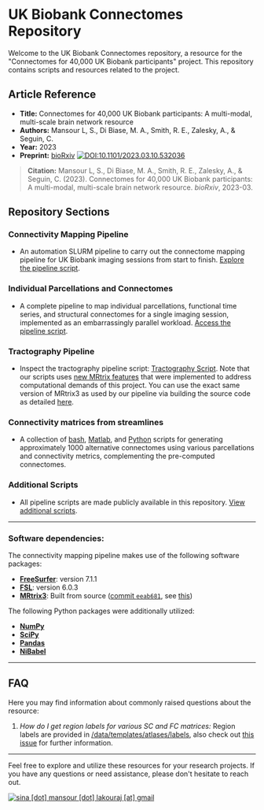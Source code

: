 # UK Biobank Connectomes Repository

Welcome to the UK Biobank Connectomes repository, a resource for the "Connectomes for 40,000 UK Biobank participants" project. This repository contains scripts and resources related to the project.

## Article Reference
- **Title:** Connectomes for 40,000 UK Biobank participants: A multi-modal, multi-scale brain network resource
- **Authors:** Mansour L, S., Di Biase, M. A., Smith, R. E., Zalesky, A., & Seguin, C.
- **Year:** 2023
- **Preprint:** [bioRxiv](https://doi.org/10.1101/2023.03.10.532036) [![DOI:10.1101/2023.03.10.532036](http://img.shields.io/badge/DOI-10.1101/2023.03.10.532036-B31B1B.svg)](https://doi.org/10.1101/2023.03.10.532036)

> **Citation:**
> Mansour L, S., Di Biase, M. A., Smith, R. E., Zalesky, A., & Seguin, C. (2023). Connectomes for 40,000 UK Biobank participants: A multi-modal, multi-scale brain network resource. *bioRxiv*, 2023-03.

## Repository Sections

### Connectivity Mapping Pipeline
- An automation SLURM pipeline to carry out the connectome mapping pipeline for UK Biobank imaging sessions from start to finish. [Explore the pipeline script](https://github.com/sina-mansour/UKB-connectomics/blob/main/scripts/bash/smart_zip_run_automization.sh).

### Individual Parcellations and Connectomes
- A complete pipeline to map individual parcellations, functional time series, and structural connectomes for a single imaging session, implemented as an embarrassingly parallel workload. [Access the pipeline script](https://github.com/sina-mansour/UKB-connectomics/blob/main/scripts/bash/UKB_connectivity_mapping_pipeline.sh).

### Tractography Pipeline
- Inspect the tractography pipeline script: [Tractography Script](https://github.com/sina-mansour/UKB-connectomics/blob/main/scripts/bash/probabilistic_tractography_native_space.sh). Note that our scripts uses [new MRtrix features](https://github.com/orgs/MRtrix3/projects/5/views/1) that were implemented to address computational demands of this project. You can use the exact same version of MRtrix3 as used by our pipeline via building the source code as detailed [here](https://github.com/sina-mansour/UKB-connectomics/blob/main/scripts/bash/mrtrix_installation.sh).

### Connectivity matrices from streamlines
- A collection of [bash](https://github.com/sina-mansour/UKB-connectomics/blob/main/scripts/bash/map_structural_connectivity.sh), [Matlab](https://github.com/sina-mansour/UKB-connectomics/blob/main/scripts/matlab/tck2connectome.m), and [Python](https://github.com/sina-mansour/UKB-connectomics/blob/main/scripts/python/tck2connectome.py) scripts for generating approximately 1000 alternative connectomes using various parcellations and connectivity metrics, complementing the pre-computed connectomes.

### Additional Scripts
- All pipeline scripts are made publicly available in this repository. [View additional scripts](https://github.com/sina-mansour/UKB-connectomics/tree/main/scripts).


---

### Software dependencies:

The connectivity mapping pipeline makes use of the following software packages:

- [**FreeSurfer**](https://surfer.nmr.mgh.harvard.edu/fswiki/FreeSurfer): version 7.1.1
- [**FSL**](https://fsl.fmrib.ox.ac.uk/fsl/fslwiki): version 6.0.3
- [**MRtrix3**](https://www.mrtrix.org/): Built from source ([commit `eeab681`](https://github.com/MRtrix3/mrtrix3/commit/eeab681), see [this](https://github.com/sina-mansour/UKB-connectomics/blob/main/scripts/bash/mrtrix_installation.sh))

The following Python packages were additionally utilized:
- [**NumPy**](https://numpy.org/)
- [**SciPy**](https://scipy.org/)
- [**Pandas**](https://pandas.pydata.org/)
- [**NiBabel**](https://nipy.org/nibabel/gettingstarted.html)

---

## FAQ

Here you may find information about commonly raised questions about the resource:

1. *How do I get region labels for various SC and FC matrices:*
   Region labels are provided in [/data/templates/atlases/labels](https://github.com/sina-mansour/UKB-connectomics/tree/main/data/templates/atlases/labels), also check out [this issue](https://github.com/sina-mansour/UKB-connectomics/issues/41) for further information.

---

Feel free to explore and utilize these resources for your research projects. If you have any questions or need assistance, please don't hesitate to reach out.

[![sina \[dot\] mansour \[dot\] lakouraj \[at\] gmail](https://img.shields.io/badge/Contact-sina%20[dot]%20mansour%20[dot]%20lakouraj%20[at]%20gmail-blue)](https://sina-mansour.github.io/)
